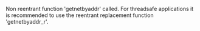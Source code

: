 Non reentrant function 'getnetbyaddr' called. For threadsafe applications it is recommended to use the reentrant replacement function 'getnetbyaddr_r'.